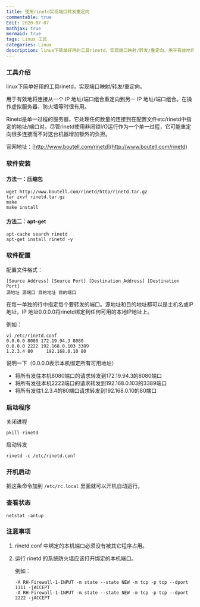 ```yaml
---
title: 使用rinetd实现端口转发重定向
commentable: true
Edit: 2020-07-07
mathjax: true
mermaid: true
tags: Linux 工具
categories: Linux
description: linux下简单好用的工具rinetd，实现端口映射/转发/重定向。用于有效地将连接从一个 IP 地址/端口组合重定向到另一 IP 地址/端口组合。
---
```


### 工具介绍

linux下简单好用的工具rinetd，实现端口映射/转发/重定向。

用于有效地将连接从一个 IP 地址/端口组合重定向到另一 IP 地址/端口组合。在操作虚拟服务器、防火墙等时很有用。

Rinetd是单一过程的服务器，它处理任何数量的连接到在配置文件etc/rinetd中指定的地址/端口对。尽管rinetd使用非闭锁I/O运行作为一个单一过程，它可能重定向很多连接而不对这台机器增加额外的负担。

官网地址：[http://www.boutell.com/rinetd](http://www.boutell.com/rinetd)

### 软件安装

#### 方法一：压缩包

```shell
wget http://www.boutell.com/rinetd/http/rinetd.tar.gz
tar zxvf rinetd.tar.gz
make
make install
```

#### 方法二：apt-get

```shell
apt-cache search rinetd
apt-get install rinetd -y
```

### 软件配置

配置文件格式：

```
[Source Address] [Source Port] [Destination Address] [Destination Port]
源地址 源端口 目的地址 目的端口
```

在每一单独的行中指定每个要转发的端口。源地址和目的地址都可以是主机名或IP地址，IP 地址0.0.0.0将rinetd绑定到任何可用的本地IP地址上。

例如：

```
vi /etc/rinetd.conf
0.0.0.0 8080 172.19.94.3 8080
0.0.0.0 2222 192.168.0.103 3389
1.2.3.4 80     192.168.0.10 80
```

说明一下（0.0.0.0表示本机绑定所有可用地址）

- 将所有发往本机8080端口的请求转发到172.19.94.3的8080端口
- 将所有发往本机2222端口的请求转发到192.168.0.103的3389端口
- 将所有发往1.2.3.4的80端口请求转发到192.168.0.10的80端口

### 启动程序

关闭进程

```
pkill rinetd
```

启动转发

```
rinetd -c /etc/rinetd.conf
```

### 开机启动

把这条命令加到 `/etc/rc.local` 里面就可以开机自动运行。

### 查看状态

```
netstat -antup
```

### 注意事项

1. rinetd.conf 中绑定的本机端口必须没有被其它程序占用。

2. 运行 rinetd 的系统防火墙应该打开绑定的本机端口。

   例如：

   ```
   -A RH-Firewall-1-INPUT -m state --state NEW -m tcp -p tcp --dport 1111 -jACCEPT
   -A RH-Firewall-1-INPUT -m state --state NEW -m tcp -p tcp --dport 2222 -jACCEPT
   ```

   

